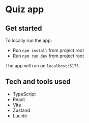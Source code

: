 # Quiz app

## Get started

To locally run the app:
* Run `npm install` from project root
* Run `npm run dev` from project root

The app will run on `localhost:5173`.

## Tech and tools used
* TypeScript
* React
* Vite
* Zustand
* Lucide
